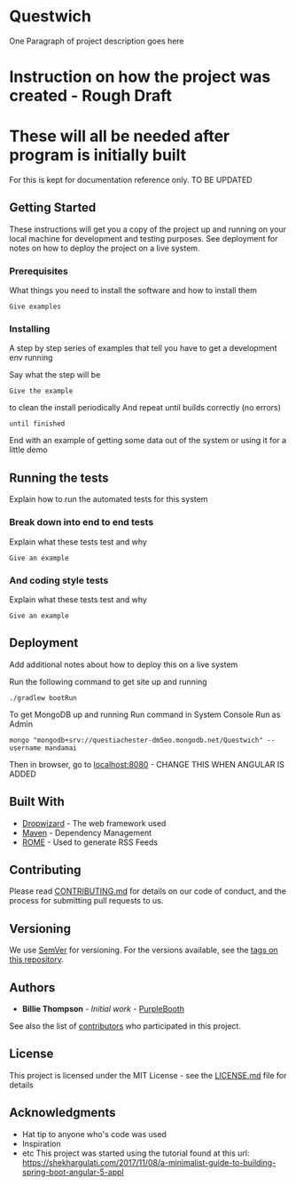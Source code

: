 # Questwich

One Paragraph of project description goes here<br />

# Instruction on how the project was created - Rough Draft





# These will all be needed after program is initially built
For this is kept for documentation reference only. TO BE UPDATED

## Getting Started

These instructions will get you a copy of the project up and running on your local machine for development and testing purposes. See deployment for notes on how to deploy the project on a live system.

### Prerequisites

What things you need to install the software and how to install them

```
Give examples
```

### Installing

A step by step series of examples that tell you have to get a development env running

Say what the step will be


```
Give the example
```

to clean the install periodically
And repeat until builds correctly (no errors)

```
until finished
```

End with an example of getting some data out of the system or using it for a little demo

## Running the tests

Explain how to run the automated tests for this system

### Break down into end to end tests

Explain what these tests test and why

```
Give an example
```

### And coding style tests

Explain what these tests test and why

```
Give an example
```

## Deployment

Add additional notes about how to deploy this on a live system

Run the following command to get site up and running
```
./gradlew bootRun
```

To get MongoDB up and running Run command in System Console Run as Admin
```
mongo "mongodb+srv://questiachester-dm5eo.mongodb.net/Questwich" --username mandamai
```

Then in browser, go to 
[localhost:8080](http://localhost:8080/) - CHANGE THIS WHEN ANGULAR IS ADDED

## Built With

* [Dropwizard](http://www.dropwizard.io/1.0.2/docs/) - The web framework used
* [Maven](https://maven.apache.org/) - Dependency Management
* [ROME](https://rometools.github.io/rome/) - Used to generate RSS Feeds

## Contributing

Please read [CONTRIBUTING.md](https://gist.github.com/PurpleBooth/b24679402957c63ec426) for details on our code of conduct, and the process for submitting pull requests to us.

## Versioning

We use [SemVer](http://semver.org/) for versioning. For the versions available, see the [tags on this repository](https://github.com/your/project/tags). 

## Authors

* **Billie Thompson** - *Initial work* - [PurpleBooth](https://github.com/PurpleBooth)

See also the list of [contributors](https://github.com/your/project/contributors) who participated in this project.

## License

This project is licensed under the MIT License - see the [LICENSE.md](LICENSE.md) file for details

## Acknowledgments

* Hat tip to anyone who's code was used
* Inspiration
* etc
This project was started using the tutorial found at this url:<br />
https://shekhargulati.com/2017/11/08/a-minimalist-guide-to-building-spring-boot-angular-5-appl
